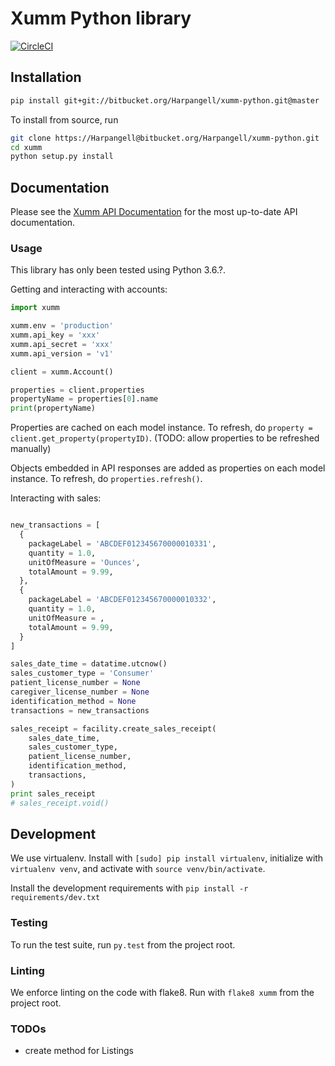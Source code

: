 # Xumm Python library

[![CircleCI](https://circleci.com/bb/Harpangell/xumm-python/tree/master.svg?style=svg&circle-token=3e47a0118e8b37d59b9dae0d884468d3f8f94c99)](https://circleci.com/bb/Harpangell/xumm-python/tree/master)

## Installation

```bash
pip install git+git://bitbucket.org/Harpangell/xumm-python.git@master
```

To install from source, run

```bash
git clone https://Harpangell@bitbucket.org/Harpangell/xumm-python.git
cd xumm
python setup.py install
```

## Documentation

Please see the [Xumm API Documentation](https://api-co.xumm.com/Documentation/#getting-started) for the most up-to-date API documentation.

### Usage

This library has only been tested using Python 3.6.?.

Getting and interacting with accounts:

```python
import xumm

xumm.env = 'production'
xumm.api_key = 'xxx'
xumm.api_secret = 'xxx'
xumm.api_version = 'v1'

client = xumm.Account()

properties = client.properties
propertyName = properties[0].name
print(propertyName)
```

Properties are cached on each model instance. To refresh, do `property = client.get_property(propertyID)`. (TODO: allow properties to be refreshed manually)

Objects embedded in API responses are added as properties on each model instance. To refresh, do `properties.refresh()`.

Interacting with sales:

```python

new_transactions = [
  {
    packageLabel = 'ABCDEF012345670000010331',
    quantity = 1.0,
    unitOfMeasure = 'Ounces',
    totalAmount = 9.99,
  },
  {
    packageLabel = 'ABCDEF012345670000010332',
    quantity = 1.0,
    unitOfMeasure = ,
    totalAmount = 9.99,
  }
]

sales_date_time = datatime.utcnow()
sales_customer_type = 'Consumer'
patient_license_number = None
caregiver_license_number = None
identification_method = None
transactions = new_transactions

sales_receipt = facility.create_sales_receipt(
    sales_date_time,
    sales_customer_type,
    patient_license_number,
    identification_method,
    transactions,
)
print sales_receipt
# sales_receipt.void()
```

## Development

We use virtualenv. Install with `[sudo] pip install virtualenv`, initialize with `virtualenv venv`, and activate with `source venv/bin/activate`.

Install the development requirements with `pip install -r requirements/dev.txt`

### Testing

To run the test suite, run `py.test` from the project root.

### Linting

We enforce linting on the code with flake8. Run with `flake8 xumm` from the project root.

### TODOs

- create method for Listings
